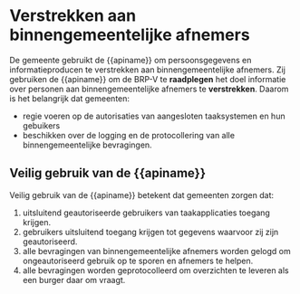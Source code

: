 # Verstrekken aan binnengemeentelijke afnemers
De gemeente gebruikt de {{apiname}} om persoonsgegevens en informatieproducen te verstrekken aan binnengemeentelijke afnemers. Zij gebruiken de {{apiname}} om de BRP-V te **raadplegen** het doel informatie over personen aan binnengemeentelijke afnemers te **verstrekken**. Daarom is het belangrijk dat gemeenten:  
- regie voeren op de autorisaties van aangesloten taaksystemen en hun gebuikers
- beschikken over de logging en de protocollering van alle binnengemeentelijke bevragingen.

## Veilig gebruik van de {{apiname}}
Veilig gebruik van de {{apiname}} betekent dat gemeenten zorgen dat:
1. uitsluitend geautoriseerde gebruikers van taakapplicaties toegang krijgen.
2. gebruikers uitsluitend toegang krijgen tot gegevens waarvoor zij zijn geautoriseerd.
3. alle bevragingen van binnengemeentelijke afnemers worden gelogd om ongeautoriseerd gebruik op te sporen en afnemers te helpen.
4. alle bevragingen worden geprotocolleerd om overzichten te leveren als een burger daar om vraagt.

